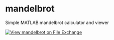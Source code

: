 # mandelbrot
Simple MATLAB mandelbrot calculator and viewer

[![View mandelbrot on File Exchange](https://www.mathworks.com/matlabcentral/images/matlab-file-exchange.svg)](https://www.mathworks.com/matlabcentral/fileexchange/111765-mandelbrot)
